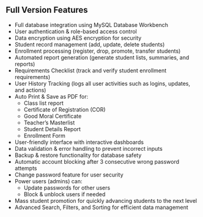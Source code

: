 ## Full Version Features

- Full database integration using MySQL Database Workbench
- User authentication & role-based access control
- Data encryption using AES encryption for security
- Student record management (add, update, delete students)
- Enrollment processing (register, drop, promote, transfer students)
- Automated report generation (generate student lists, summaries, and reports)
- Requirements Checklist (track and verify student enrollment requirements)
- User History Tracking (logs all user activities such as logins, updates, and actions)
- Auto Print & Save as PDF for:
  - Class list report
  - Certificate of Registration (COR)
  - Good Moral Certificate
  - Teacher’s Masterlist
  - Student Details Report
  - Enrollment Form
- User-friendly interface with interactive dashboards
- Data validation & error handling to prevent incorrect inputs
- Backup & restore functionality for database safety
- Automatic account blocking after 3 consecutive wrong password attempts
- Change password feature for user security
- Power users (admins) can:
  - Update passwords for other users
  - Block & unblock users if needed
- Mass student promotion for quickly advancing students to the next level
- Advanced Search, Filters, and Sorting for efficient data management
